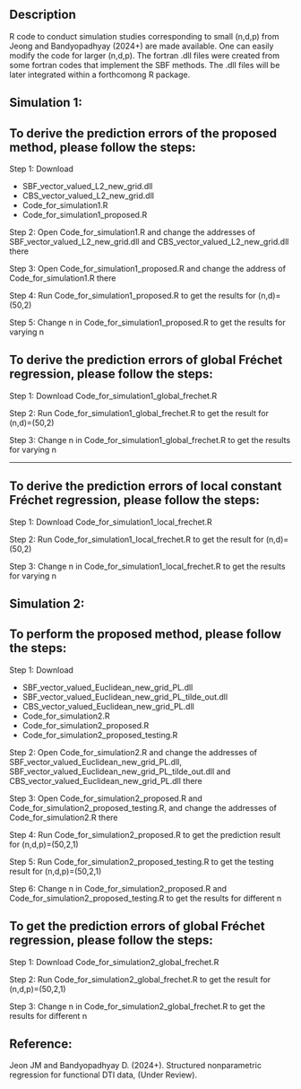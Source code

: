 ## Description

R code to conduct simulation studies corresponding to small (n,d,p) from Jeong and Bandyopadhyay (2024+) are made available. One can easily modify the code for larger (n,d,p). The fortran .dll files were created from some fortran codes that implement the SBF methods. The .dll files will be later integrated within a forthcomong R package. 


Simulation 1:
--

To derive the prediction errors of the proposed method, please follow the steps:
--

Step 1: Download 

- SBF_vector_valued_L2_new_grid.dll
- CBS_vector_valued_L2_new_grid.dll
- Code_for_simulation1.R
- Code_for_simulation1_proposed.R

Step 2: Open Code_for_simulation1.R and change the addresses of SBF_vector_valued_L2_new_grid.dll and CBS_vector_valued_L2_new_grid.dll there

Step 3: Open Code_for_simulation1_proposed.R and change the address of Code_for_simulation1.R there

Step 4: Run Code_for_simulation1_proposed.R to get the results for (n,d)=(50,2)

Step 5: Change n in Code_for_simulation1_proposed.R to get the results for varying n


To derive the prediction errors of global Fréchet regression, please follow the steps:
--

Step 1: Download Code_for_simulation1_global_frechet.R

Step 2: Run Code_for_simulation1_global_frechet.R to get the result for (n,d)=(50,2)

Step 3: Change n in Code_for_simulation1_global_frechet.R to get the results for varying n

-------------
To derive the prediction errors of local constant Fréchet regression, please follow the steps:
--

Step 1: Download Code_for_simulation1_local_frechet.R

Step 2: Run Code_for_simulation1_local_frechet.R to get the result for (n,d)=(50,2)

Step 3: Change n in Code_for_simulation1_local_frechet.R to get the results for varying n


Simulation 2:
--

To perform the proposed method, please follow the steps:
--

Step 1: Download 

- SBF_vector_valued_Euclidean_new_grid_PL.dll
- SBF_vector_valued_Euclidean_new_grid_PL_tilde_out.dll
- CBS_vector_valued_Euclidean_new_grid_PL.dll
- Code_for_simulation2.R
- Code_for_simulation2_proposed.R
- Code_for_simulation2_proposed_testing.R

Step 2: Open Code_for_simulation2.R and change the addresses of SBF_vector_valued_Euclidean_new_grid_PL.dll, SBF_vector_valued_Euclidean_new_grid_PL_tilde_out.dll and CBS_vector_valued_Euclidean_new_grid_PL.dll there

Step 3: Open Code_for_simulation2_proposed.R and Code_for_simulation2_proposed_testing.R, and change the addresses of Code_for_simulation2.R there

Step 4: Run Code_for_simulation2_proposed.R to get the prediction result for (n,d,p)=(50,2,1)

Step 5: Run Code_for_simulation2_proposed_testing.R to get the testing result for (n,d,p)=(50,2,1)

Step 6: Change n in Code_for_simulation2_proposed.R and Code_for_simulation2_proposed_testing.R to get the results for different n


To get the prediction errors of global Fréchet regression, please follow the steps:
--

Step 1: Download Code_for_simulation2_global_frechet.R

Step 2: Run Code_for_simulation2_global_frechet.R to get the result for (n,d,p)=(50,2,1)

Step 3: Change n in Code_for_simulation2_global_frechet.R to get the results for different n

## Reference: 

Jeon JM and Bandyopadhyay D. (2024+). Structured nonparametric regression for functional DTI data, (Under Review). 
